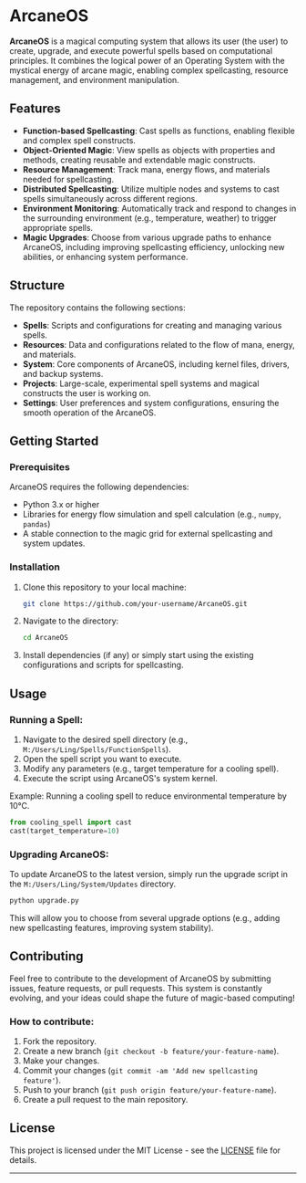 # ArcaneOS

**ArcaneOS** is a magical computing system that allows its user (the user) to create, upgrade, and execute powerful spells based on computational principles. It combines the logical power of an Operating System with the mystical energy of arcane magic, enabling complex spellcasting, resource management, and environment manipulation.

## Features

- **Function-based Spellcasting**: Cast spells as functions, enabling flexible and complex spell constructs.
- **Object-Oriented Magic**: View spells as objects with properties and methods, creating reusable and extendable magic constructs.
- **Resource Management**: Track mana, energy flows, and materials needed for spellcasting.
- **Distributed Spellcasting**: Utilize multiple nodes and systems to cast spells simultaneously across different regions.
- **Environment Monitoring**: Automatically track and respond to changes in the surrounding environment (e.g., temperature, weather) to trigger appropriate spells.
- **Magic Upgrades**: Choose from various upgrade paths to enhance ArcaneOS, including improving spellcasting efficiency, unlocking new abilities, or enhancing system performance.

## Structure

The repository contains the following sections:

- **Spells**: Scripts and configurations for creating and managing various spells.
- **Resources**: Data and configurations related to the flow of mana, energy, and materials.
- **System**: Core components of ArcaneOS, including kernel files, drivers, and backup systems.
- **Projects**: Large-scale, experimental spell systems and magical constructs the user is working on.
- **Settings**: User preferences and system configurations, ensuring the smooth operation of the ArcaneOS.

## Getting Started

### Prerequisites

ArcaneOS requires the following dependencies:
- Python 3.x or higher
- Libraries for energy flow simulation and spell calculation (e.g., `numpy`, `pandas`)
- A stable connection to the magic grid for external spellcasting and system updates.

### Installation

1. Clone this repository to your local machine:
   ```bash
   git clone https://github.com/your-username/ArcaneOS.git
   ```

2. Navigate to the directory:
   ```bash
   cd ArcaneOS
   ```

3. Install dependencies (if any) or simply start using the existing configurations and scripts for spellcasting.

## Usage

### Running a Spell:

1. Navigate to the desired spell directory (e.g., `M:/Users/Ling/Spells/FunctionSpells`).
2. Open the spell script you want to execute.
3. Modify any parameters (e.g., target temperature for a cooling spell).
4. Execute the script using ArcaneOS's system kernel.

Example: Running a cooling spell to reduce environmental temperature by 10°C.

```python
from cooling_spell import cast
cast(target_temperature=10)
```

### Upgrading ArcaneOS:

To update ArcaneOS to the latest version, simply run the upgrade script in the `M:/Users/Ling/System/Updates` directory.

```bash
python upgrade.py
```

This will allow you to choose from several upgrade options (e.g., adding new spellcasting features, improving system stability).

## Contributing

Feel free to contribute to the development of ArcaneOS by submitting issues, feature requests, or pull requests. This system is constantly evolving, and your ideas could shape the future of magic-based computing!

### How to contribute:

1. Fork the repository.
2. Create a new branch (`git checkout -b feature/your-feature-name`).
3. Make your changes.
4. Commit your changes (`git commit -am 'Add new spellcasting feature'`).
5. Push to your branch (`git push origin feature/your-feature-name`).
6. Create a pull request to the main repository.

## License

This project is licensed under the MIT License - see the [LICENSE](LICENSE) file for details.

---
